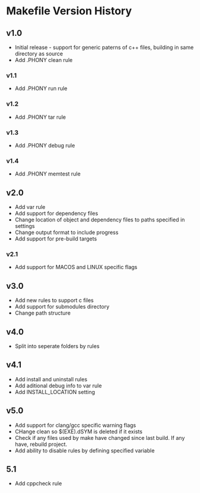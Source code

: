 # Makefile Version History

## v1.0
* Initial release - support for generic paterns of c++ files, building in same directory as source
* Add .PHONY clean rule

### v1.1
* Add .PHONY run rule

### v1.2
* Add .PHONY tar rule

### v1.3
* Add .PHONY debug rule

### v1.4
* Add .PHONY memtest rule

## v2.0
* Add var rule
* Add support for dependency files
* Change location of object and dependency files to paths specified in settings
* Change output format to include progress
* Add support for pre-build targets

### v2.1
* Add support for MACOS and LINUX specific flags

## v3.0
* Add new rules to support c files
* Add support for submodules directory
* Change path structure

## v4.0
* Split into seperate folders by rules

## v4.1
* Add install and uninstall rules
* Add aditional debug info to var rule
* Add INSTALL_LOCATION setting

## v5.0
* Add support for clang/gcc specific warning flags
* CHange clean so $(EXE).dSYM is deleted if it exists
* Check if any files used by make have changed since last build. If any have, rebuild project.
* Add ability to disable rules by defining specified variable

## 5.1
* Add cppcheck rule
